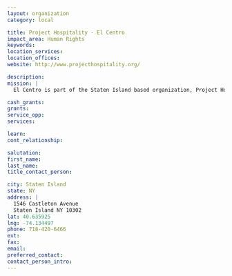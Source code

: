 ```yaml
---
layout: organization
category: local

title: Project Hospitality - El Centro
impact_area: Human Rights
keywords: 
location_services: 
location_offices: 
website: http://www.projecthospitality.org/

description: 
mission: |
  El Centro is part of the Staten Island based organization, Project Hospitality. El Centro assists families in the West Brighton/Port Richmond area who are new immigrants from Mexico - providing food, housing and social services for families and day workers.

cash_grants: 
grants: 
service_opp: 
services: 

learn: 
cont_relationship: 

salutation: 
first_name: 
last_name: 
title_contact_person: 

city: Staten Island
state: NY
address: |
  1546 Castleton Avenue  
  Staten Island NY 10302
lat: 40.635925
lng: -74.134497
phone: 718-420-6466
ext: 
fax: 
email: 
preferred_contact: 
contact_person_intro: 
---
```

